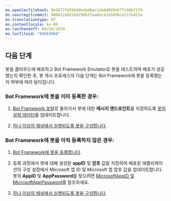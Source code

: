 ```yaml
---
ms.openlocfilehash: 8e5677fe59dd9edad6ac1da9d029e5f7c08bf179
ms.sourcegitcommit: 980612a922b8290b2faadaca193496c4117e415a
ms.translationtype: HT
ms.contentlocale: ko-KR
ms.lasthandoff: 04/26/2019
ms.locfileid: "64563966"
---
```

## <a name="next-steps"></a>다음 단계
봇을 클라우드에 배포하고 Bot Framework Emulator로 봇을 테스트하여 배포가 성공했는지 확인한 후, 봇 게시 프로세스의 다음 단계는 Bot Framework에 봇을 등록했는지 여부에 따라 달라집니다.

### <a name="if-you-have-already-registered-your-bot-with-the-bot-framework"></a>Bot Framework에 봇을 이미 등록한 경우:

1. <a href="https://dev.botframework.com" target="_blank">Bot Framework 포털</a>로 돌아가서 봇에 대한 **메시지 엔드포인트**를 지정하도록 [봇의 설정 데이터](~/bot-service-manage-settings.md)를 업데이트합니다.

2. [하나 이상의 채널에서 실행되도록 봇을 구성합니다](~/bot-service-manage-channels.md).

### <a name="if-you-have-not-yet-registered-your-bot-with-the-bot-framework"></a>Bot Framework에 봇을 아직 등록하지 않은 경우:

1. [Bot Framework에 봇을 등록합니다](~/bot-service-quickstart-registration.md).

2. 등록 과정에서 봇에 대해 생성된 **appID** 및 **암호** 값을 지정하여 배포된 애플리케이션의 구성 설정에서 Microsoft 앱 ID 및 Microsoft 앱 암호 값을 업데이트합니다. 봇의 **AppID** 및 **AppPassword**를 찾으려면 [MicrosoftAppID 및 MicrosoftAppPassword](~/bot-service-manage-overview.md#microsoftappid-and-microsoftapppassword)를 참조하세요.

3. [하나 이상의 채널에서 실행되도록 봇을 구성합니다](~/bot-service-manage-channels.md).
